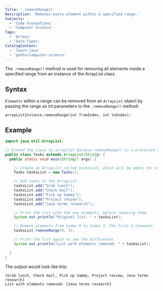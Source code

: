 ```yaml
---
Title: '.removeRange()'
Description: 'Removes every element within a specified range.'
Subjects:
  - 'Code Foundations'
  - 'Computer Science'
Tags:
  - 'Arrays'
  - 'Data Types'
CatalogContent:
  - 'learn-java'
  - 'paths/computer-science'
---
```


The `.removeRange()` method is used for removing all elements inside a specified range from an instance of the ArrayList class.

## Syntax

`Elements` within a range can be removed from an `ArrayList` object by passing the range as int parameters to the `.removeRange()` method:

```pseudo
arrayListInstance.removeRange(int fromIndex, int toIndex);
```

## Example

```java
import java.util.ArrayList;

// Extend the class to arraylist because removeRange() is a protected method
public class Tasks extends ArrayList<String> {
  public static void main(String[] args) {

    // Create an ArrayList called tasksList, which will be empty for now.
    Tasks tasksList = new Tasks();

    // Add tasks to the ArrayList
    tasksList.add("Grab lunch");
    tasksList.add("Check mail");
    tasksList.add("Pick up Sammy");
    tasksList.add("Project review");
    tasksList.add("Java terms research");

    // Print the list with the new elements, before removing them.
    System.out.println("Original list: " + tasksList);

    // Remove elements from index 0 to index 3. The first 4 elements.
    tasksList.removeRange(0, 3);

    // Print the list again to see the differences
    System.out.println("List with elements removed: " + tasksList);
   
  }
}
```

The output would look like this:

```shell
[Grab lunch, Check mail, Pick up Sammy, Project review, Java terms research]
List with elements removed: [Java terms research]
```
